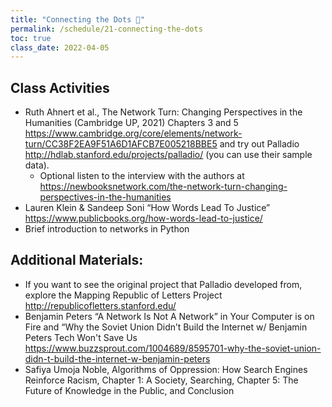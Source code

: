 ```yaml
---
title: "Connecting the Dots 🧩"
permalink: /schedule/21-connecting-the-dots
toc: true
class_date: 2022-04-05
---
```


## Class Activities

- Ruth Ahnert et al., The Network Turn: Changing Perspectives in the Humanities (Cambridge UP, 2021) Chapters 3 and 5 <https://www.cambridge.org/core/elements/network-turn/CC38F2EA9F51A6D1AFCB7E005218BBE5> and try out Palladio <http://hdlab.stanford.edu/projects/palladio/> (you can use their sample data). 
  - Optional listen to the interview with the authors at <https://newbooksnetwork.com/the-network-turn-changing-perspectives-in-the-humanities>
- Lauren Klein & Sandeep Soni “How Words Lead To Justice”  <https://www.publicbooks.org/how-words-lead-to-justice/>
- Brief introduction to networks in Python

## Additional Materials:

- If you want to see the original project that Palladio developed from, explore the Mapping Republic of Letters Project <http://republicofletters.stanford.edu/>
- Benjamin Peters “A Network Is Not A Network” in Your Computer is on Fire and “Why the Soviet Union Didn’t Build the Internet w/ Benjamin Peters Tech Won't Save Us <https://www.buzzsprout.com/1004689/8595701-why-the-soviet-union-didn-t-build-the-internet-w-benjamin-peters>
- Safiya Umoja Noble, Algorithms of Oppression: How Search Engines Reinforce Racism, Chapter 1: A Society, Searching, Chapter 5: The Future of Knowledge in the Public, and Conclusion
